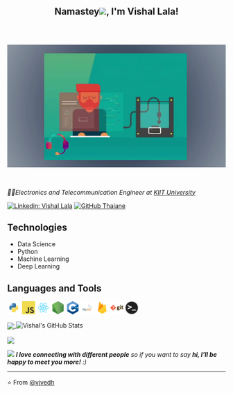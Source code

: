 # <h2 align="center"> Namastey<img src="https://media.giphy.com/media/jt2eXsj7kgXreDGav1/giphy.gif" width="50">, I'm Vishal Lala!</h2> 
<br><h2 align="center"><img align="center" src="https://raw.githubusercontent.com/vjvedh/vjvedh/main/assests/Portfolio.gif" sizes="100vw"></h2></br>
<p><em>👨‍🎓Electronics and Telecommunication Engineer at <a href="https://kiit.ac.in/">KIIT University</a></em></p>

[![Linkedin: Vishal Lala](https://img.shields.io/badge/-Vishal-blue?style=flat-square&logo=Linkedin&logoColor=white&link=https://www.linkedin.com/in/thaianebraga/)](https://www.linkedin.com/in/vishal-lala-384a1a136/)
[![GitHub Thaiane](https://img.shields.io/github/followers/thaiane?label=follow&style=social)](https://github.com/vjvedh)

## Technologies

- Data Science
- Python
- Machine Learning
- Deep Learning

## Languages and Tools  

<code><img height="30" src="https://raw.githubusercontent.com/github/explore/80688e429a7d4ef2fca1e82350fe8e3517d3494d/topics/python/python.png"></code>
<code><img height="30" src="https://raw.githubusercontent.com/github/explore/80688e429a7d4ef2fca1e82350fe8e3517d3494d/topics/javascript/javascript.png"></code>
<code><img height="30" src="https://raw.githubusercontent.com/github/explore/80688e429a7d4ef2fca1e82350fe8e3517d3494d/topics/react/react.png"></code>
<code><img height="30" src="https://raw.githubusercontent.com/github/explore/80688e429a7d4ef2fca1e82350fe8e3517d3494d/topics/nodejs/nodejs.png"></code>
<code><img height="30" src="https://raw.githubusercontent.com/github/explore/80688e429a7d4ef2fca1e82350fe8e3517d3494d/topics/cpp/cpp.png"></code>
<code><img height="30" src="https://raw.githubusercontent.com/github/explore/80688e429a7d4ef2fca1e82350fe8e3517d3494d/topics/mysql/mysql.png"></code>
<code><img height="30" src="https://raw.githubusercontent.com/github/explore/80688e429a7d4ef2fca1e82350fe8e3517d3494d/topics/firebase/firebase.png"></code>
<code><img height="30" src="https://raw.githubusercontent.com/github/explore/80688e429a7d4ef2fca1e82350fe8e3517d3494d/topics/git/git.png"></code>
<code><img height="30" src="https://raw.githubusercontent.com/github/explore/80688e429a7d4ef2fca1e82350fe8e3517d3494d/topics/terminal/terminal.png"></code>

<a href="https://github.com/vjvedh">
  <img align="center" src="https://github-readme-stats.vercel.app/api/top-langs/?username=vjvedh&theme=radical&hide=glsl,python" />
</a>

<img src="https://github-readme-stats.vercel.app/api?username=vjvedh&&show_icons=true&theme=radical&line_height=27&v=5" alt="Vishal's GitHub Stats" />

<a href="https://github.com/vjvedh/Board-Infinity-TODO-App"><img align="center" src="https://github-readme-stats.vercel.app/api/pin/?username=vjvedh&repo=Board-Infinity-TODO-App&theme=radical" />
</a> 

<img src="https://media.giphy.com/media/LnQjpWaON8nhr21vNW/giphy.gif" width="60"> <em><b>I love connecting with different people</b> so if you want to say <b>hi, I'll be happy to meet you more!</b> :)</em>

---

⭐️ From [@vjvedh](https://github.com/vjvedh)
